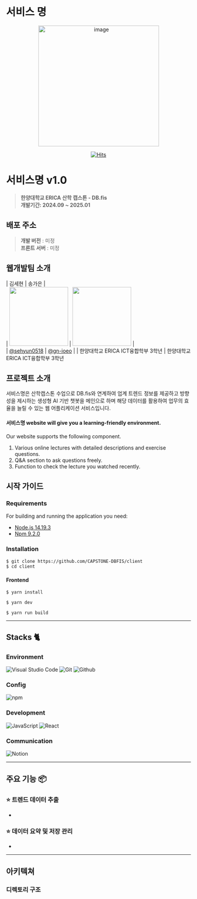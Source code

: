 # 서비스 명

<div align="center">
<img width="329" alt="image" src="">

[![Hits](https://hits.seeyoufarm.com/api/count/incr/badge.svg?url=https%3A%2F%2Fgithub.com%2FVoluntain-SKKU%2FVoluntain-2nd&count_bg=%2379C83D&title_bg=%23555555&icon=&icon_color=%23E7E7E7&title=hits&edge_flat=false)](https://hits.seeyoufarm.com)

</div>

# 서비스명 v1.0
> **한양대학교 ERICA 산학 캡스톤 - DB.fis** <br/> **개발기간: 2024.09 ~ 2025.01**

## 배포 주소

> **개발 버전** : 미정 <br>
> **프론트 서버** : 미정 <br>

## 웹개발팀 소개

|      김세현       |          송가은         |                                                                                                          
|   <img width="160px" src="https://avatars.githubusercontent.com/u/31209436?s=400&u=e146ca1890b535632d621e9b7c0d0215edafac35&v=4" />    |                      <img width="160px" src="https://avatars.githubusercontent.com/u/139464294?v=4" />    |                  
|   [@sehyun0518](https://github.com/sehyun0518)   |    [@gn-ioeo](https://github.com/gn-ioeo)  |
| 한양대학교 ERICA ICT융합학부 3학년 | 한양대학교 ERICA ICT융합학부 3학년

## 프로젝트 소개

서비스명은 산학캡스톤 수업으로 DB.fis와 연계하여 업계 트렌드 정보를 제공하고 방향성을 제시하는 생성형 AI 기반 챗봇을 메인으로 하며 해당 데이터를 활용하여 업무의 효율을 늘릴 수 있는 웹 어플리케이션 서비스입니다.

#### 서비스명 website will give you a learning-friendly environment.

Our website supports the following component.
1. Various online lectures with detailed descriptions and exercise questions.
2. Q&A section to ask questions freely.
3. Function to check the lecture you watched recently.

## 시작 가이드
### Requirements
For building and running the application you need:

- [Node.js 14.19.3](https://nodejs.org/ca/blog/release/v14.19.3/)
- [Npm 9.2.0](https://www.npmjs.com/package/npm/v/9.2.0)

### Installation
``` bash
$ git clone https://github.com/CAPSTONE-DBFIS/client
$ cd client
```

#### Frontend
```
$ yarn install

$ yarn dev

$ yarn run build
```

---

## Stacks 🐈

### Environment
![Visual Studio Code](https://img.shields.io/badge/Visual%20Studio%20Code-007ACC?style=for-the-badge&logo=Visual%20Studio%20Code&logoColor=white)
![Git](https://img.shields.io/badge/Git-F05032?style=for-the-badge&logo=Git&logoColor=white)
![Github](https://img.shields.io/badge/GitHub-181717?style=for-the-badge&logo=GitHub&logoColor=white)             

### Config
![npm](https://img.shields.io/badge/npm-CB3837?style=for-the-badge&logo=npm&logoColor=white)        

### Development
![JavaScript](https://img.shields.io/badge/JavaScript-F7DF1E?style=for-the-badge&logo=Javascript&logoColor=white)
![React](https://img.shields.io/badge/React-20232A?style=for-the-badge&logo=react&logoColor=61DAFB)

### Communication
![Notion](https://img.shields.io/badge/Notion-000000?style=for-the-badge&logo=Notion&logoColor=white)

---
## 주요 기능 📦

### ⭐️ 트렌드 데이터 추출
- 

### ⭐️ 데이터 요약 및 저장 관리
- 

---
## 아키텍쳐

### 디렉토리 구조
<!--
```bash
client : 프론트엔드
    ├── README.md
    ├── components
    │   ├── 
    ├── config
    │   └── 
    ├── lib
    │   ├── context.js
    ├── package-lock.json
    ├── package.json
    ├── pages
    │   ├── _app.js
    ├── public
    │   ├── favicon.ico
    │   └── logo_about.png
    └── styles
        └── Home.module.css

```

<!--
```bash
voluntain-app/ : 프론트엔드
    ├── components/
    │   ├──  파일 이름 : 설명
    ├── config/
    │   └── 파일 이름 : 설명
    ├── pages/
    │   ├── _app.js : 설명
    ├── public/
    │   ├── favicon.ico : 네비게이션바 이미지
    │   └── logo_about.png : about 페이지 로고 이미지
    │
    └── styles/
        └── 파일 이름 : 설명

```
-->
